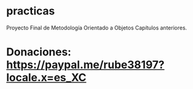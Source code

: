 # practicas
Proyecto Final de Metodología Orientado a Objetos
Capítulos anteriores.
# Donaciones: https://paypal.me/rube38197?locale.x=es_XC

